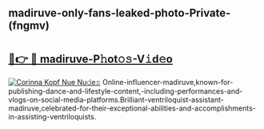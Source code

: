 ## madiruve-only-fans​-leaked-photo​-Private-(fngmv)


# <h2><a href="https://mediaupload.pro?title=madiruve&ref=git">🔗👉 🔴 madiruve-P𝚑ot𝚘𝚜-V𝚒d𝚎o</a></h2>

[![Corinna Kopf Nue Nu𝚍e𝚜](https://i.imgur.com/0qMVB7G.gif)](https://mediaupload.pro?title=madiruve&ref=git)
Online-influencer-madiruve,known-for-publishing-dance-and-lifestyle-content,-including-performances-and-vlogs-on-social-media-platforms.Brilliant-ventriloquist-assistant-madiruve,celebrated-for-their-exceptional-abilities-and-accomplishments-in-assisting-ventriloquists.  
